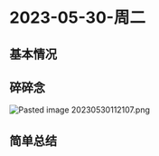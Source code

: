 # 2023-05-30-周二

## 基本情况



## 碎碎念

![Pasted image 20230530112107.png](Pasted%20image%2020230530112107.png)

## 简单总结

